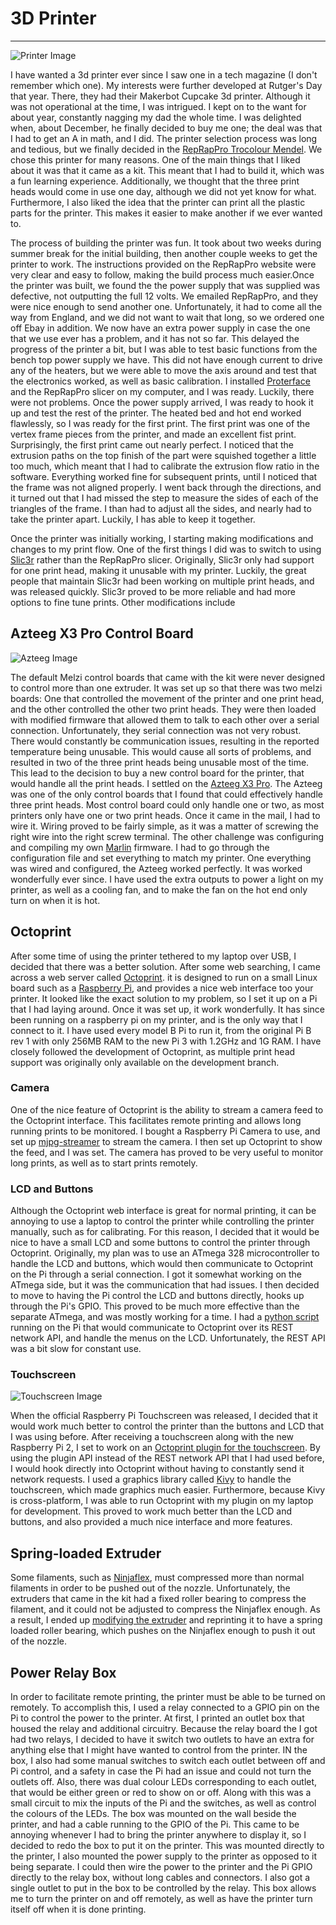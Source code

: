 # 3D Printer
---
![Printer Image](img/printer.jpg)

I have wanted a 3d printer ever since I saw one in a tech magazine (I don't remember which one). My interests were further developed at Rutger's Day that year. There, they had their Makerbot Cupcake 3d printer. Although it was not operational at the time, I was intrigued. I kept on to the want for about year, constantly nagging my dad the whole time. I was delighted when, about December, he finally decided to buy me one; the deal was that I had to get an A in math, and I did. The printer selection process was long and tedious, but we finally decided in the [RepRapPro Trocolour Mendel](http://reprap.org/wiki/RepRapPro_Tricolour). We chose this printer for many reasons. One of the main things that I liked about it was that it came as a kit. This meant that I had to build it, which was a fun learning experience. Additionally, we thought that the three print heads would come in use one day, although we did not yet know for what. Furthermore, I also liked the idea that the printer can print all the plastic parts for the printer. This makes it easier to make another if we ever wanted to.

The process of building the printer was fun. It took about two weeks during summer break for the initial building, then another couple weeks to get the printer to work. The instructions provided on the RepRapPro website were very clear and easy to follow, making the build process much easier.Once the printer was built, we found the the power supply that was supplied was defective, not outputting the full 12 volts. We emailed RepRapPro, and they were nice enough to send another one. Unfortunately, it had to come all the way from England, and we did not want to wait that long, so we ordered one off Ebay in addition. We now have an extra power supply in case the one that we use ever has a problem, and it has not so far. This delayed the progress of the printer a bit, but I was able to test basic functions from the bench top power supply we have. This did not have enough current to drive any of the heaters, but we were able to move the axis around and test that the electronics worked, as well as basic calibration. I installed [Proterface](https://github.com/kliment/Printrun) and the RepRapPro slicer on my computer, and I was ready. Luckily, there were not problems. Once the power supply arrived, I was ready to hook it up and test the rest of the printer. The heated bed and hot end worked flawlessly, so I was ready for the first print. The first print was one of the vertex frame pieces from the printer, and made an excellent fist print. Surprisingly, the first print came out nearly perfect. I noticed that the extrusion paths on the top finish of the part were squished together a little too much, which meant that I had to calibrate the extrusion flow ratio in the software. Everything worked fine for subsequent prints, until I noticed that the frame was not aligned properly. I went back through the directions, and it turned out that I had missed the step to measure the sides of each of the triangles of the frame. I than had to adjust all the sides, and nearly had to take the printer apart. Luckily, I has able to keep it together.

Once the printer was initially working, I starting making modifications and changes to my print flow. One of the first things I did was to switch to using [Slic3r](http://slic3r.org) rather than the RepRapPro slicer. Originally, Slic3r only had support for one print head, making it unusable with my printer. Luckily, the great people that maintain Slic3r had been working on multiple print heads, and was released quickly. Slic3r proved to be more reliable and had more options to fine tune prints. Other modifications include

## Azteeg X3 Pro Control Board

![Azteeg Image](img/azteeg.jpg)

The default Melzi control boards that came with the kit were never designed to control more than one extruder. It was set up so that there was two melzi boards: One that controlled the movement of the printer and one print head, and the other controlled the other two print heads. They were then loaded with modified firmware that allowed them to talk to each other over a serial connection. Unfortunately, they serial connection was not very robust. There would constantly be communication issues, resulting in the reported temperature being unusable. This would cause all sorts of problems, and resulted in two of the three print heads being unusable most of the time. This lead to the decision to buy a new control board for the printer, that would handle all the print heads. I settled on the [Azteeg X3 Pro](https://www.panucatt.com/Azteeg_X3_Pro_p/ax3pro.htm). The Azteeg was one of the only control boards that I found that could effectively handle three print heads. Most control board could only handle one or two, as most printers only have one or two print heads. Once it came in the mail, I had to wire it. Wiring proved to be fairly simple, as it was a matter of screwing the right wire into the right screw terminal. The other challenge was configuring and compiling my own [Marlin](https://github.com/MarlinFirmware/Marlin) firmware. I had to go through the configuration file and set everything to match my printer. One everything was wired and configured, the Azteeg worked perfectly. It was worked wonderfully ever since. I have used the extra outputs to power a light on my printer, as well as a cooling fan, and to make the fan on the hot end only turn on when it is hot.

## Octoprint

After some time of using the printer tethered to my laptop over USB, I decided that there was a better solution. After some web searching, I came across a web server called [Octoprint](http://octoprint.org/). it is designed to run on a small Linux board such as a [Raspberry Pi](https://www.raspberrypi.org/), and provides a nice web interface too your printer. It looked like the exact solution to my problem, so I set it up on a Pi that I had laying around. Once it was set up, it work wonderfully. It has since been running on a raspberry pi on my printer, and is the only way that I connect to it. I have used every model B Pi to run it, from the original Pi B rev 1 with only 256MB RAM to the new Pi 3 with 1.2GHz and 1G RAM. I have closely followed the development of Octoprint, as multiple print head support was originally only available on the development branch.

### Camera

One of the nice feature of Octoprint is the ability to stream a camera feed to the Octoprint interface. This facilitates remote printing and allows long running prints to be monitored. I bought a Raspberry Pi Camera to use, and set up [mjpg-streamer](https://github.com/jacksonliam/mjpg-streamer) to stream the camera. I then set up Octoprint to show the feed, and I was set. The camera has proved to be very useful to monitor long prints, as well as to start prints remotely.

### LCD and Buttons

Although the Octoprint web interface is great for normal printing, it can be annoying to use a laptop to control the printer while controlling the printer manually, such as for calibrating. For this reason, I decided that it would be nice to have a small LCD and some buttons to control the printer through Octoprint. Originally, my plan was to use an ATmega 328 microcontroller to handle the LCD and buttons, which would then communicate to Octoprint on the Pi through a serial connection. I got it somewhat working on the ATmega side, but it was the communication that had issues. I then decided to move to having the Pi control the LCD and buttons directly, hooks up through the Pi's GPIO. This proved to be much more effective than the separate ATmega, and was mostly working for a time. I had a [python script](https://github.com/chickenchuck040/OctoPrint-LcdController) running on the Pi that would communicate to Octoprint over its REST network API, and handle the menus on the LCD. Unfortunately, the REST API was a bit slow for constant use.

### Touchscreen

![Touchscreen Image](img/touchscreen.jpg)

When the official Raspberry Pi Touchscreen was released, I decided that it would work much better to control the printer than the buttons and LCD that I was using before. After receiving a touchscreen along with the new Raspberry Pi 2, I set to work on an [Octoprint plugin for the touchscreen](https://github.com/chickenchuck040/OctoPrint-Lcd). By using the plugin API instead of the REST network API that I had used before, I would hook directly into Octoprint without having to constantly send it network requests. I used a graphics library called [Kivy](kivy.org) to handle the touchscreen, which made graphics much easier. Furthermore, because Kivy is cross-platform, I was able to run Octoprint with my plugin on my laptop for development. This proved to work much better than the LCD and buttons, and also provided a much nice interface and more features.

## Spring-loaded Extruder

Some filaments, such as [Ninjaflex](http://www.ninjaflex3d.com/), must compressed more than normal filaments in order to be pushed out of the nozzle. Unfortunately, the extruders that came in the kit had a fixed roller bearing to compress the filament, and it could not be adjusted to compress the Ninjaflex enough. As a result, I ended up [modifying the extruder](https://github.com/chickenchuck040/Extruder-drive) and reprinting it to have a spring loaded roller bearing, which pushes on the Ninjaflex enough to push it out of the nozzle.

## Power Relay Box

In order to facilitate remote printing, the printer must be able to be turned on remotely. To accomplish this, I used a relay connected to a GPIO pin on the Pi to control the power to the printer. At first, I printed an outlet box that housed the relay and additional circuitry. Because the relay board the I got had two relays, I decided to have it switch two outlets to have an extra for anything else that I might have wanted to control from the printer. IN the box, I also had some manual switches to switch each outlet between off and Pi control, and a safety in case the Pi had an issue and could not turn the outlets off. Also, there was dual colour LEDs corresponding to each outlet, that would be either green or red to show on or off. Along with this was a small circuit to mix the inputs of the Pi and the switches, as well as control the colours of the LEDs. The box was mounted on the wall beside the printer, and had a cable running to the GPIO of the Pi. This came to be annoying whenever I had to bring the printer anywhere to display it, so I decided to redo the box to put it on the printer. This was mounted directly to the printer, I also mounted the power supply to the printer as opposed to it being separate. I could then wire the power to the printer and the Pi GPIO directly to the relay box, without long cables and connectors. I also got a single outlet to put in the box to be controlled by the relay. This box allows me to turn the printer on and off remotely, as well as have the printer turn itself off when it is done printing.
